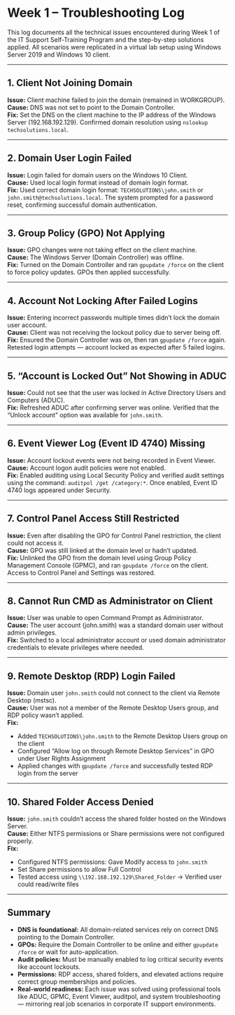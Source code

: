 # Week 1 – Troubleshooting Log

This log documents all the technical issues encountered during Week 1 of the IT Support Self-Training Program and the step-by-step solutions applied. All scenarios were replicated in a virtual lab setup using Windows Server 2019 and Windows 10 client.

---

## 1. Client Not Joining Domain

**Issue:** Client machine failed to join the domain (remained in WORKGROUP).  
**Cause:** DNS was not set to point to the Domain Controller.  
**Fix:** Set the DNS on the client machine to the IP address of the Windows Server (192.168.192.129). Confirmed domain resolution using `nslookup techsolutions.local`.

---

## 2. Domain User Login Failed

**Issue:** Login failed for domain users on the Windows 10 Client.  
**Cause:** Used local login format instead of domain login format.  
**Fix:** Used correct domain login format: `TECHSOLUTIONS\john.smith` or `john.smith@techsolutions.local`. The system prompted for a password reset, confirming successful domain authentication.

---

## 3. Group Policy (GPO) Not Applying

**Issue:** GPO changes were not taking effect on the client machine.  
**Cause:** The Windows Server (Domain Controller) was offline.  
**Fix:** Turned on the Domain Controller and ran `gpupdate /force` on the client to force policy updates. GPOs then applied successfully.

---

## 4. Account Not Locking After Failed Logins

**Issue:** Entering incorrect passwords multiple times didn’t lock the domain user account.  
**Cause:** Client was not receiving the lockout policy due to server being off.  
**Fix:** Ensured the Domain Controller was on, then ran `gpupdate /force` again. Retested login attempts — account locked as expected after 5 failed logins.

---

## 5. “Account is Locked Out” Not Showing in ADUC

**Issue:** Could not see that the user was locked in Active Directory Users and Computers (ADUC).  
**Fix:** Refreshed ADUC after confirming server was online. Verified that the “Unlock account” option was available for `john.smith`.

---

## 6. Event Viewer Log (Event ID 4740) Missing

**Issue:** Account lockout events were not being recorded in Event Viewer.  
**Cause:** Account logon audit policies were not enabled.  
**Fix:** Enabled auditing using Local Security Policy and verified audit settings using the command: `auditpol /get /category:*`. Once enabled, Event ID 4740 logs appeared under Security.

---

## 7. Control Panel Access Still Restricted

**Issue:** Even after disabling the GPO for Control Panel restriction, the client could not access it.  
**Cause:** GPO was still linked at the domain level or hadn’t updated.  
**Fix:** Unlinked the GPO from the domain level using Group Policy Management Console (GPMC), and ran `gpupdate /force` on the client. Access to Control Panel and Settings was restored.

---

## 8. Cannot Run CMD as Administrator on Client

**Issue:** User was unable to open Command Prompt as Administrator.  
**Cause:** The user account (john.smith) was a standard domain user without admin privileges.  
**Fix:** Switched to a local administrator account or used domain administrator credentials to elevate privileges where needed.

---

## 9. Remote Desktop (RDP) Login Failed

**Issue:** Domain user `john.smith` could not connect to the client via Remote Desktop (mstsc).  
**Cause:** User was not a member of the Remote Desktop Users group, and RDP policy wasn’t applied.  
**Fix:**  
- Added `TECHSOLUTIONS\john.smith` to the Remote Desktop Users group on the client  
- Configured “Allow log on through Remote Desktop Services” in GPO under User Rights Assignment  
- Applied changes with `gpupdate /force` and successfully tested RDP login from the server

---

## 10. Shared Folder Access Denied

**Issue:** `john.smith` couldn’t access the shared folder hosted on the Windows Server.  
**Cause:** Either NTFS permissions or Share permissions were not configured properly.  
**Fix:**  
- Configured NTFS permissions: Gave Modify access to `john.smith`  
- Set Share permissions to allow Full Control  
- Tested access using `\\192.168.192.129\Shared_Folder` → Verified user could read/write files

---

## Summary

- **DNS is foundational:** All domain-related services rely on correct DNS pointing to the Domain Controller.  
- **GPOs:** Require the Domain Controller to be online and either `gpupdate /force` or wait for auto-application.  
- **Audit policies:** Must be manually enabled to log critical security events like account lockouts.  
- **Permissions:** RDP access, shared folders, and elevated actions require correct group memberships and policies.  
- **Real-world readiness:** Each issue was solved using professional tools like ADUC, GPMC, Event Viewer, auditpol, and system troubleshooting — mirroring real job scenarios in corporate IT support environments.
